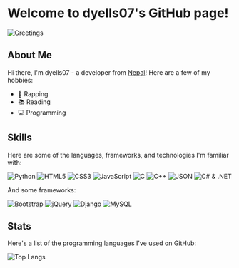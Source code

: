 # Welcome to dyells07's GitHub page!

<img src="https://media.giphy.com/media/5ZcCe6yO1hKxYlqQWF/giphy.gif" alt="Greetings">

## About Me

Hi there, I'm dyells07 - a developer from [Nepal](https://en.wikipedia.org/wiki/Nepal)! Here are a few of my hobbies:

- 🎤 Rapping
- 📚 Reading
- 💻 Programming

## Skills

Here are some of the languages, frameworks, and technologies I'm familiar with:

![Python](https://img.shields.io/badge/Python-3776AB?style=for-the-badge&logo=python&logoColor=white)
![HTML5](https://img.shields.io/badge/HTML5-E34F26?style=for-the-badge&logo=html5&logoColor=white)
![CSS3](https://img.shields.io/badge/CSS3-1572B6?style=for-the-badge&logo=css3&logoColor=white)
![JavaScript](https://img.shields.io/badge/JavaScript-323330?style=for-the-badge&logo=javascript&logoColor=F7DF1E)
![C](https://img.shields.io/badge/C-00599C?style=for-the-badge&logo=c&logoColor=white)
![C++](https://img.shields.io/badge/C%2B%2B-00599C?style=for-the-badge&logo=c%2B%2B&logoColor=white)
![JSON](https://img.shields.io/badge/JSON-5E5C5C?style=for-the-badge&logo=json&logoColor=white)
![C# & .NET](https://img.shields.io/badge/C%23%20%26%20.NET-512BD4?style=for-the-badge&logo=.net&logoColor=white)

And some frameworks:

![Bootstrap](https://img.shields.io/badge/Bootstrap-563D7C?style=for-the-badge&logo=bootstrap&logoColor=white)
![jQuery](https://img.shields.io/badge/jQuery-0769AD?style=for-the-badge&logo=jquery&logoColor=white)
![Django](https://img.shields.io/badge/Django-092E20?style=for-the-badge&logo=django&logoColor=white)
![MySQL](https://img.shields.io/badge/MySQL-00000F?style=for-the-badge&logo=mysql&logoColor=white)

## Stats

Here's a list of the programming languages I've used on GitHub:

![Top Langs](https://github-readme-stats.vercel.app/api/top-langs/?username=dyells07&layout=compact&theme=radical)
